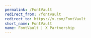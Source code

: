 ```yaml
---
permalink: /FontVault
redirect_from: /fontvault
redirect_to: https://x.com/FontVault
short_name: FontVault
name: FontVault | X Partnership
---
```

